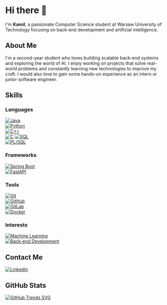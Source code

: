 # Hi there 👋

I'm **Kamil**, a passionate Computer Science student at Warsaw University of Technology focusing on back-end development and artificial intelligence.

## About Me
I'm a second-year student who loves building scalable back-end systems and exploring the world of AI. I enjoy working on projects that solve real-world problems and constantly learning new technologies to improve my craft. I would also love to gain some hands-on experience as an intern or junior software engineer.

## Skills

### Languages
[![Java](https://img.shields.io/badge/Java-%23ED8B00.svg?style=for-the-badge&logo=java&logoColor=white)](https://www.java.com)  
[![Python](https://img.shields.io/badge/Python-3776AB.svg?style=for-the-badge&logo=python&logoColor=white)](https://www.python.org)  
[![C++](https://img.shields.io/badge/C++-%2300599C.svg?style=for-the-badge&logo=c%2B%2B&logoColor=white)](https://isocpp.org)  
[![C](https://img.shields.io/badge/C-A8B9CC.svg?style=for-the-badge&logo=c&logoColor=white)](https://en.wikipedia.org/wiki/C_(programming_language))  
[![SQL](https://img.shields.io/badge/SQL-4479A1.svg?style=for-the-badge)](https://en.wikipedia.org/wiki/SQL) <br>
[![PL/SQL](https://img.shields.io/badge/PL--SQL-F80000.svg?style=for-the-badge&logo=oracle&logoColor=white)](https://www.oracle.com/database/technologies/appdev/plsql.html)



### Frameworks
[![Spring Boot](https://img.shields.io/badge/Spring_Boot-6DB33F.svg?style=for-the-badge&logo=spring-boot&logoColor=white)](https://spring.io/projects/spring-boot)  
[![FastAPI](https://img.shields.io/badge/FastAPI-009688.svg?style=for-the-badge&logo=fastapi&logoColor=white)](https://fastapi.tiangolo.com/)

### Tools
[![Git](https://img.shields.io/badge/Git-F05032.svg?style=for-the-badge&logo=git&logoColor=white)](https://git-scm.com)  
[![GitHub](https://img.shields.io/badge/GitHub-181717.svg?style=for-the-badge&logo=github&logoColor=white)](https://github.com)  
[![GitLab](https://img.shields.io/badge/GitLab-FCA121.svg?style=for-the-badge&logo=gitlab&logoColor=white)](https://about.gitlab.com)  
[![Docker](https://img.shields.io/badge/Docker-2496ED.svg?style=for-the-badge&logo=docker&logoColor=white)](https://www.docker.com)

### Interests
[![Machine Learning](https://img.shields.io/badge/Machine%20Learning-FF9900.svg?style=for-the-badge)](https://en.wikipedia.org/wiki/Machine_learning)  
[![Back-end Development](https://img.shields.io/badge/Back--end_Development-4B0082.svg?style=for-the-badge)](https://en.wikipedia.org/wiki/Backend)

## Contact Me
[![LinkedIn](https://img.shields.io/badge/LinkedIn-%230077B5.svg?logo=linkedin&logoColor=white)](https://www.linkedin.com/in/kamil-marsza%C5%82ek-9949ba294/)

## GitHub Stats
[![GitHub Trends SVG](https://api.githubtrends.io/user/svg/KamilMarszalek/langs?time_range=one_year&include_private=True&loc_metric=changed&compact=True&theme=dark)](https://githubtrends.io)
